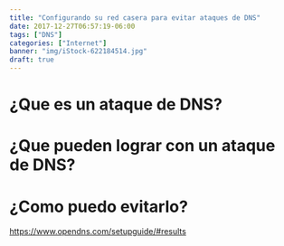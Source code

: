 ```yaml
---
title: "Configurando su red casera para evitar ataques de DNS"
date: 2017-12-27T06:57:19-06:00
tags: ["DNS"]
categories: ["Internet"]
banner: "img/iStock-622184514.jpg"
draft: true
---
```


# ¿Que es un ataque de DNS?


# ¿Que pueden lograr con un ataque de DNS?


# ¿Como puedo evitarlo?


https://www.opendns.com/setupguide/#results
